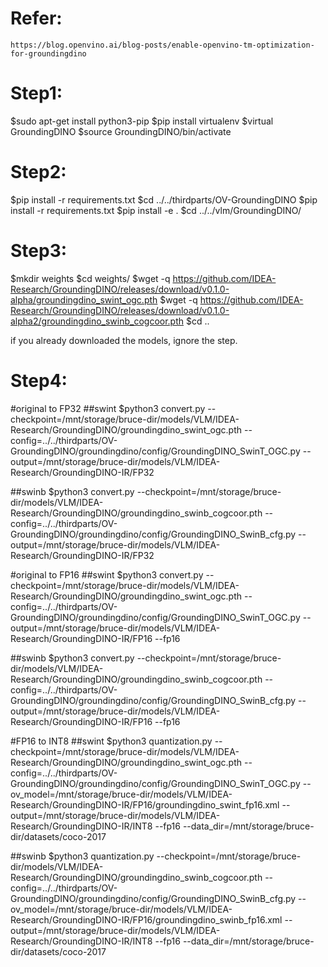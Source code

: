 # Refer:
    https://blog.openvino.ai/blog-posts/enable-openvino-tm-optimization-for-groundingdino

# Step1:
  $sudo apt-get install python3-pip
  $pip install virtualenv
  $virtual GroundingDINO
  $source GroundingDINO/bin/activate

# Step2:
  $pip install -r requirements.txt
  $cd ../../thirdparts/OV-GroundingDINO
  $pip install -r requirements.txt
  $pip install -e .
  $cd ../../vlm/GroundingDINO/

# Step3:
  $mkdir weights
  $cd weights/
  $wget -q https://github.com/IDEA-Research/GroundingDINO/releases/download/v0.1.0-alpha/groundingdino_swint_ogc.pth
  $wget -q https://github.com/IDEA-Research/GroundingDINO/releases/download/v0.1.0-alpha2/groundingdino_swinb_cogcoor.pth
  $cd ..

  if you already downloaded the models, ignore the step.

# Step4:
  #original to FP32
  ##swint
  $python3 convert.py --checkpoint=/mnt/storage/bruce-dir/models/VLM/IDEA-Research/GroundingDINO/groundingdino_swint_ogc.pth --config=../../thirdparts/OV-GroundingDINO/groundingdino/config/GroundingDINO_SwinT_OGC.py --output=/mnt/storage/bruce-dir/models/VLM/IDEA-Research/GroundingDINO-IR/FP32

  ##swinb
  $python3 convert.py --checkpoint=/mnt/storage/bruce-dir/models/VLM/IDEA-Research/GroundingDINO/groundingdino_swinb_cogcoor.pth --config=../../thirdparts/OV-GroundingDINO/groundingdino/config/GroundingDINO_SwinB_cfg.py --output=/mnt/storage/bruce-dir/models/VLM/IDEA-Research/GroundingDINO-IR/FP32

  #original to FP16
  ##swint
  $python3 convert.py --checkpoint=/mnt/storage/bruce-dir/models/VLM/IDEA-Research/GroundingDINO/groundingdino_swint_ogc.pth --config=../../thirdparts/OV-GroundingDINO/groundingdino/config/GroundingDINO_SwinT_OGC.py --output=/mnt/storage/bruce-dir/models/VLM/IDEA-Research/GroundingDINO-IR/FP16 --fp16

  ##swinb
  $python3 convert.py --checkpoint=/mnt/storage/bruce-dir/models/VLM/IDEA-Research/GroundingDINO/groundingdino_swinb_cogcoor.pth --config=../../thirdparts/OV-GroundingDINO/groundingdino/config/GroundingDINO_SwinB_cfg.py --output=/mnt/storage/bruce-dir/models/VLM/IDEA-Research/GroundingDINO-IR/FP16 --fp16

  #FP16 to INT8
  ##swint
  $python3 quantization.py --checkpoint=/mnt/storage/bruce-dir/models/VLM/IDEA-Research/GroundingDINO/groundingdino_swint_ogc.pth --config=../../thirdparts/OV-GroundingDINO/groundingdino/config/GroundingDINO_SwinT_OGC.py --ov_model=/mnt/storage/bruce-dir/models/VLM/IDEA-Research/GroundingDINO-IR/FP16/groundingdino_swint_fp16.xml --output=/mnt/storage/bruce-dir/models/VLM/IDEA-Research/GroundingDINO-IR/INT8 --fp16 --data_dir=/mnt/storage/bruce-dir/datasets/coco-2017

  ##swinb
  $python3 quantization.py --checkpoint=/mnt/storage/bruce-dir/models/VLM/IDEA-Research/GroundingDINO/groundingdino_swinb_cogcoor.pth --config=../../thirdparts/OV-GroundingDINO/groundingdino/config/GroundingDINO_SwinB_cfg.py --ov_model=/mnt/storage/bruce-dir/models/VLM/IDEA-Research/GroundingDINO-IR/FP16/groundingdino_swinb_fp16.xml --output=/mnt/storage/bruce-dir/models/VLM/IDEA-Research/GroundingDINO-IR/INT8 --fp16 --data_dir=/mnt/storage/bruce-dir/datasets/coco-2017
